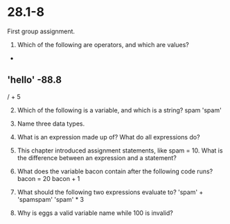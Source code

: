 # 28.1-8
First group assignment.



1. Which of the following are operators, and which are values?
 *
 'hello'
 -88.8
 -
 /
 +
 5

2. Which of the following is a variable, and which is a string?
 spam 'spam'

3. Name three data types.

4. What is an expression made up of? What do all expressions do?

5. This chapter introduced assignment statements, like spam = 10. What is the difference between an expression and a statement?

6. What does the variable bacon contain after the following code runs? bacon = 20
bacon + 1

7. What should the following two expressions evaluate to?
 'spam' + 'spamspam'
 'spam' * 3

8. Why is eggs a valid variable name while 100 is invalid?


 


